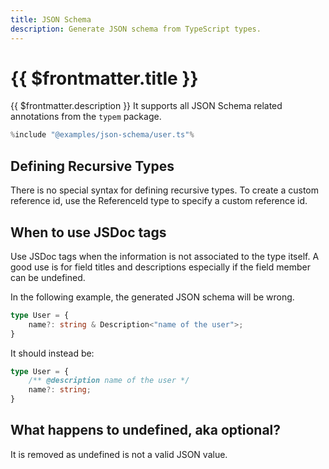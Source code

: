 ```yaml
---
title: JSON Schema
description: Generate JSON schema from TypeScript types.
---
```


# {{ $frontmatter.title }}
{{ $frontmatter.description }}
It supports all JSON Schema related annotations from the `typem` package.

```ts
%include "@examples/json-schema/user.ts"%
```

## Defining Recursive Types

There is no special syntax for defining recursive types. To create a custom reference id, use the ReferenceId type to specify a custom reference id.

## When to use JSDoc tags

Use JSDoc tags when the information is not associated to the type itself. A good use is for field titles and descriptions especially if the field member can be undefined.

In the following example, the generated JSON schema will be wrong.

```ts
type User = {
    name?: string & Description<"name of the user">;
}
```
It should instead be:
```ts
type User = {
    /** @description name of the user */
    name?: string;
}
```

## What happens to undefined, aka optional?

It is removed as undefined is not a valid JSON value.